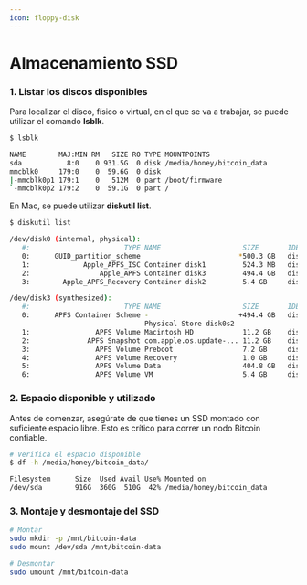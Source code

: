 ```yaml
---
icon: floppy-disk
---
```


# Almacenamiento SSD

### 1. Listar los discos disponibles

Para localizar el disco, físico o virtual, en el que se va a trabajar, se puede utilizar el comando **lsblk**.

```bash
$ lsblk

NAME        MAJ:MIN RM   SIZE RO TYPE MOUNTPOINTS
sda           8:0    0 931.5G  0 disk /media/honey/bitcoin_data
mmcblk0     179:0    0  59.6G  0 disk
|-mmcblk0p1 179:1    0   512M  0 part /boot/firmware
`-mmcblk0p2 179:2    0  59.1G  0 part /
```

En Mac, se puede utilizar **diskutil list**.

```bash
$ diskutil list

/dev/disk0 (internal, physical):
   #:                       TYPE NAME                    SIZE       IDENTIFIER
   0:      GUID_partition_scheme                        *500.3 GB   disk0
   1:             Apple_APFS_ISC Container disk1         524.3 MB   disk0s1
   2:                 Apple_APFS Container disk3         494.4 GB   disk0s2
   3:        Apple_APFS_Recovery Container disk2         5.4 GB     disk0s3

/dev/disk3 (synthesized):
   #:                       TYPE NAME                    SIZE       IDENTIFIER
   0:      APFS Container Scheme -                      +494.4 GB   disk3
                                 Physical Store disk0s2
   1:                APFS Volume Macintosh HD            11.2 GB    disk3s1
   2:              APFS Snapshot com.apple.os.update-... 11.2 GB    disk3s1s1
   3:                APFS Volume Preboot                 7.2 GB     disk3s2
   4:                APFS Volume Recovery                1.0 GB     disk3s3
   5:                APFS Volume Data                    404.8 GB   disk3s5
   6:                APFS Volume VM                      5.4 GB     disk3s6
```

### 2. Espacio disponible y utilizado

Antes de comenzar, asegúrate de que tienes un SSD montado con suficiente espacio libre. Esto es crítico para correr un nodo Bitcoin confiable.

```bash
# Verifica el espacio disponible
$ df -h /media/honey/bitcoin_data/

Filesystem      Size  Used Avail Use% Mounted on
/dev/sda        916G  360G  510G  42% /media/honey/bitcoin_data
```

### 3. Montaje y desmontaje del SSD

```bash
# Montar
sudo mkdir -p /mnt/bitcoin-data
sudo mount /dev/sda /mnt/bitcoin-data

# Desmontar
sudo umount /mnt/bitcoin-data
```
